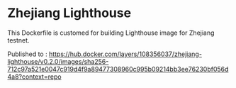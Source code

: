 # Zhejiang Lighthouse

This Dockerfile is customed for building Lighthouse image for Zhejiang testnet.

Published to : https://hub.docker.com/layers/108356037/zhejiang-lighthouse/v0.2.0/images/sha256-712c97a521e0047c919d4f9a89477308960c995b09214bb3ee76230bf056d4a8?context=repo
